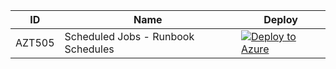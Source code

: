 | ID          | Name                                                             |Deploy|
| ----------- |------------------------------------------------------------------|------|
| AZT505    | Scheduled Jobs - Runbook Schedules |[![Deploy to Azure](https://aka.ms/deploytoazurebutton)](https://portal.azure.com/#create/Microsoft.Template/uri/https%3A%2F%2Fraw.githubusercontent.com%2Fhausec%2FAzDetectSuite%2Fmain%2FAzureThreatResearchMatrix%2FPersistence%2FAZT505%2FAZT505.json)|

